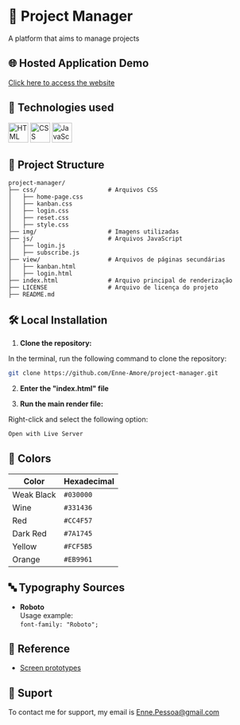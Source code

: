 # 📌 Project Manager
 A platform that aims to manage projects


## 🌐 Hosted Application Demo

 [Click here to access the website](https://enne-amore.github.io/project-manager/)


## 🚀 Technologies used

 <p align="left">
   <img src="https://cdn.jsdelivr.net/gh/devicons/devicon/icons/html5/html5-original.svg" title="HTML" alt="HTML" width="40" height="40"/>
   <img src="https://upload.wikimedia.org/wikipedia/commons/thumb/a/ab/Official_CSS_Logo.svg/2048px-Official_CSS_Logo.svg.png" title="CSS" alt="CSS" width="40" height="40"/>
   <img src="https://cdn.jsdelivr.net/gh/devicons/devicon/icons/javascript/javascript-original.svg" title="JavaScript" alt="JavaScript" width="40" height="40"/>
 </p>


## 📂 Project Structure

 ```plaintext
 project-manager/
 ├── css/                    # Arquivos CSS
 │   ├── home-page.css 
 │   ├── kanban.css 
 │   ├── login.css  
 │   ├── reset.css       
 │   ├── style.css
 ├── img/                    # Imagens utilizadas 
 ├── js/                     # Arquivos JavaScript 
 │   ├── login.js 
 │   ├── subscribe.js 
 ├── view/                   # Arquivos de páginas secundárias 
 │   ├── kanban.html 
 │   ├── login.html 
 ├── index.html              # Arquivo principal de renderização
 ├── LICENSE                 # Arquivo de licença do projeto
 ├── README.md
 ```


## 🛠️ Local Installation

 1. **Clone the repository:**
 
 In the terminal, run the following command to clone the repository:
 
 ```bash
 git clone https://github.com/Enne-Amore/project-manager.git
 ```
 
 2. **Enter the "index.html" file**
 
 3. **Run the main render file:**
 
 Right-click and select the following option:
 
 ```bash
 Open with Live Server
 ```


## 🌈 Colors

 | Color      | Hexadecimal |
 | ---------- | ----------- |
 | Weak Black | `#030000`   |
 | Wine       | `#331436`   |
 | Red        | `#CC4F57`   |
 | Dark Red   | `#7A1745`   |
 | Yellow     | `#FCF5B5`   |
 | Orange     | `#EB9961`   |


## 🔤 Typography Sources
 
 - **Roboto**  
   Usage example:  
   `font-family: "Roboto";`


## 🌟 Reference

 - [Screen prototypes](https://www.figma.com/design/gut0f54yTpBwIh1kla9j8y/Challenge-1-SC-(Copy)?node-id=0-1&t=tllTERKyeQqwSnoN-1)


## 🔧 Suport

 To contact me for support, my email is [Enne.Pessoa@gmail.com](mailto:Enne.Pessoa@gmail.com)

